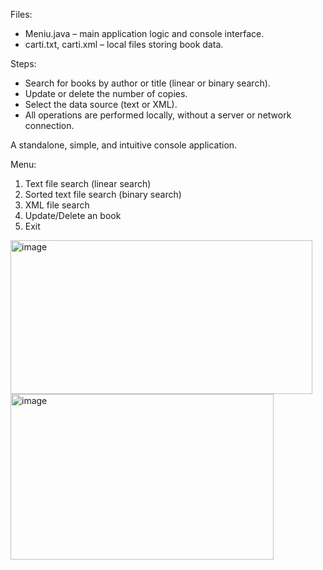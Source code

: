 Files:
- Meniu.java – main application logic and console interface.
- carti.txt, carti.xml – local files storing book data.

Steps:
- Search for books by author or title (linear or binary search).
- Update or delete the number of copies.
- Select the data source (text or XML).
- All operations are performed locally, without a server or network connection.

A standalone, simple, and intuitive console application.


Menu:
1. Text file search (linear search)
2. Sorted text file search (binary search)
3. XML file search
4. Update/Delete an book
5. Exit

<img width="483" height="246" alt="image" src="https://github.com/user-attachments/assets/065687cf-55ea-41d9-abec-5776b179b747" />

<img width="421" height="265" alt="image" src="https://github.com/user-attachments/assets/7804d55b-7e79-4430-a05b-3caee388923c" />
